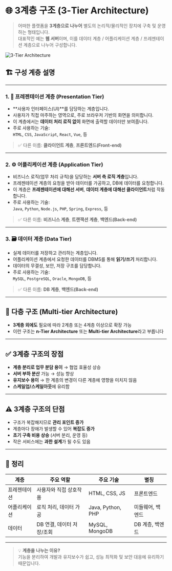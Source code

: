 # 🌐 3계층 구조 (3-Tier Architecture)

> 어떠한 플랫폼을 **3계층으로 나누어** 별도의 논리적/물리적인 장치에 구축 및 운영하는 형태입니다.  
> 대표적인 예는 **웹 서버**이며, 이를 데이터 계층 / 어플리케이션 계층 / 프레젠테이션 계층으로 나누어 구성합니다.

![3-Tier Architecture](https://github.com/user-attachments/assets/574b7a4c-6445-4a26-ba44-0553bb96bfa4)

## 🏗️ 구성 계층 설명

---

### 1. 📱 프레젠테이션 계층 (Presentation Tier)

- **사용자 인터페이스(UI)**를 담당하는 계층입니다.
- 사용자가 직접 마주하는 영역으로, 주로 브라우저 기반의 화면을 의미합니다.
- 이 계층에서는 **데이터 처리 로직 없이** 화면에 출력할 데이터만 보여줍니다.
- 주로 사용하는 기술:  
  `HTML`, `CSS`, `JavaScript`, `React`, `Vue`, 등

> ✅ 다른 이름: **클라이언트 계층**, **프론트엔드(Front-end)**

---

### 2. ⚙️ 어플리케이션 계층 (Application Tier)

- 비즈니스 로직(업무 처리 규칙)을 담당하는 **서버 측 로직 계층**입니다.
- 프레젠테이션 계층의 요청을 받아 데이터를 가공하고, DB에 데이터를 요청합니다.
- 이 계층은 **프레젠테이션에 대해선 서버**, **데이터 계층에 대해선 클라이언트**처럼 작동합니다.
- 주로 사용하는 기술:  
  `Java`, `Python`, `Node.js`, `PHP`, `Spring`, `Express`, 등

> ✅ 다른 이름: **비즈니스 계층**, **트랜잭션 계층**, **백엔드(Back-end)**

---

### 3. 🗃️ 데이터 계층 (Data Tier)

- 실제 데이터를 저장하고 관리하는 계층입니다.
- 어플리케이션 계층에서 요청한 데이터를 DBMS를 통해 **읽기/쓰기** 처리합니다.
- 데이터의 무결성, 보안, 저장 구조를 담당합니다.
- 주로 사용하는 기술:  
  `MySQL`, `PostgreSQL`, `Oracle`, `MongoDB`, 등

> ✅ 다른 이름: **DB 계층**, **백엔드(Back-end)**

---

## 🔄 다층 구조 (Multi-tier Architecture)

- **3계층 외에도** 필요에 따라 2계층 또는 4계층 이상으로 확장 가능
- 이런 구조는 **n-Tier Architecture** 또는 **Multi-tier Architecture**라고 부릅니다

---

## ✅ 3계층 구조의 장점

- **계층 분리로 업무 분담 용이** → 협업 효율성 상승
- **서버 부하 분산** 가능 → 성능 향상
- **유지보수 용이** → 한 계층의 변경이 다른 계층에 영향을 미치지 않음
- **스케일업/스케일아웃**에 유리함

---

## ⚠️ 3계층 구조의 단점

- 구조가 복잡해지므로 **관리 포인트 증가**
- 계층마다 장애가 발생할 수 있어 **복잡도 증가**
- **초기 구축 비용 상승** (서버 분리, 운영 등)
- 작은 서비스에는 **과한 설계**가 될 수도 있음

---

## 🧩 정리

| 계층 | 주요 역할 | 주요 기술 | 별칭 |
|------|-----------|------------|------|
| 프레젠테이션 | 사용자와 직접 상호작용 | HTML, CSS, JS | 프론트엔드 |
| 어플리케이션 | 로직 처리, 데이터 가공 | Java, Python, PHP | 미들웨어, 백엔드 |
| 데이터 | DB 연결, 데이터 저장/조회 | MySQL, MongoDB | DB 계층, 백엔드 |

---

> 💡 **계층을 나누는 이유?**  
> 기능을 분리하여 개발과 유지보수가 쉽고, 성능 최적화 및 보안 대응에 유리하기 때문입니다.

